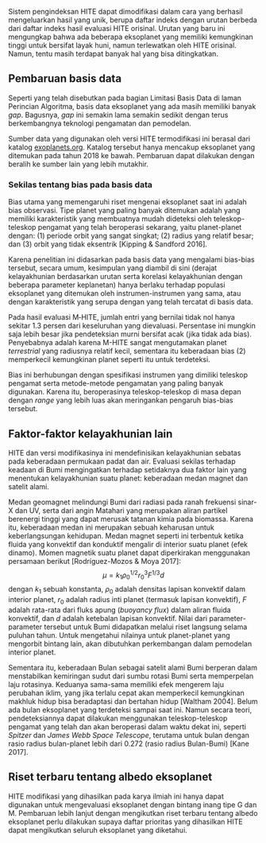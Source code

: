 Sistem pengindeksan HITE dapat dimodifikasi dalam cara yang berhasil mengeluarkan hasil yang unik, berupa daftar indeks dengan urutan berbeda dari daftar indeks hasil evaluasi HITE orisinal. Urutan yang baru ini mengungkap bahwa ada beberapa eksoplanet yang memiliki kemungkinan tinggi untuk bersifat layak huni, namun terlewatkan oleh HITE orisinal. Namun, tentu masih terdapat banyak hal yang bisa ditingkatkan.

## Pembaruan basis data
Seperti yang telah disebutkan pada bagian Limitasi Basis Data di laman Perincian Algoritma, basis data eksoplanet yang ada masih memiliki banyak _gap_. Bagusnya, _gap_ ini semakin lama semakin sedikit dengan terus berkembangnya teknologi pengamatan dan pemodelan.

Sumber data yang digunakan oleh versi HITE termodifikasi ini berasal dari katalog [exoplanets.org](https://exoplanets.org). Katalog tersebut hanya mencakup eksoplanet yang ditemukan pada tahun 2018 ke bawah. Pembaruan dapat dilakukan dengan beralih ke sumber lain yang lebih mutakhir.

### Sekilas tentang bias pada basis data
Bias utama yang memengaruhi riset mengenai eksoplanet saat ini adalah bias observasi. Tipe planet yang paling banyak ditemukan adalah yang memiliki karakteristik yang membuatnya mudah dideteksi oleh teleskop-teleskop pengamat yang telah beroperasi sekarang, yaitu planet-planet dengan: (1) periode orbit yang sangat singkat; (2) radius yang relatif besar; dan (3) orbit yang tidak eksentrik [Kipping & Sandford 2016].

Karena penelitian ini didasarkan pada basis data yang mengalami bias-bias tersebut, secara umum, kesimpulan yang diambil di sini (derajat kelayakhunian berdasarkan urutan serta korelasi kelayakhunian dengan beberapa parameter keplanetan) hanya berlaku terhadap populasi eksoplanet yang ditemukan oleh instrumen-instrumen yang sama, atau dengan karakteristik yang serupa dengan yang telah tercatat di basis data.

Pada hasil evaluasi M‑HITE, jumlah entri yang bernilai tidak nol hanya sekitar 1.3 persen dari keseluruhan yang dievaluasi. Persentase ini mungkin saja lebih besar jika pendeteksian murni bersifat acak (jika tidak ada bias). Penyebabnya adalah karena M-HITE sangat mengutamakan planet _terrestrial_ yang radiusnya relatif kecil, sementara itu keberadaan bias (2) memperkecil kemungkinan planet seperti itu untuk terdeteksi.

Bias ini berhubungan dengan spesifikasi instrumen yang dimiliki teleskop pengamat serta metode-metode pengamatan yang paling banyak digunakan. Karena itu, beroperasinya teleskop-teleskop di masa depan dengan _range_ yang lebih luas akan meringankan pengaruh bias-bias tersebut.

## Faktor-faktor kelayakhunian lain
HITE dan versi modifikasinya ini mendefinisikan kelayakhunian sebatas pada keberadaan permukaan padat dan air. Evaluasi sekilas terhadap keadaan di Bumi mengingatkan terhadap setidaknya dua faktor lain yang menentukan kelayakhunian suatu planet: keberadaan medan magnet dan satelit alami.

Medan geomagnet melindungi Bumi dari radiasi pada ranah frekuensi sinar-X dan UV, serta dari angin Matahari yang merupakan aliran partikel berenergi tinggi yang dapat merusak tatanan kimia pada biomassa. Karena itu, keberadaan medan ini merupakan sebuah keharusan untuk keberlangsungan kehidupan. Medan magnet seperti ini terbentuk ketika fluida yang konvektif dan konduktif mengalir di interior suatu planet (efek dinamo). Momen magnetik suatu planet dapat diperkirakan menggunakan persamaan berikut [Rodrı́guez-Mozos & Moya 2017]:
$$μ=k_1 ρ_0^{1/2} r_0^3 F^{1/3} d$$
dengan $k_1$ sebuah konstanta, $\rho_0$ adalah densitas lapisan konvektif dalam interior planet, $r_0$ adalah radius inti planet (termasuk lapisan konvektif), $F$ adalah rata-rata dari fluks apung (_buoyancy flux_) dalam aliran fluida konvektif, dan $d$ adalah ketebalan lapisan konvektif. Nilai dari parameter-parameter tersebut untuk Bumi didapatkan melalui riset langsung selama puluhan tahun. Untuk mengetahui nilainya untuk planet-planet yang mengorbit bintang lain, akan dibutuhkan perkembangan dalam pemodelan interior planet.

Sementara itu, keberadaan Bulan sebagai satelit alami Bumi berperan dalam menstabilkan kemiringan sudut dari sumbu rotasi Bumi serta memperpelan laju rotasinya. Keduanya sama-sama memiliki efek mengerem laju perubahan iklim, yang jika terlalu cepat akan memperkecil kemungkinan makhluk hidup bisa beradaptasi dan bertahan hidup [Waltham 2004]. Belum ada bulan eksoplanet yang terdeteksi sampai saat ini. Namun secara teori, pendeteksiannya dapat dilakukan menggunakan teleskop-teleskop pengamat yang telah dan akan beroperasi dalam waktu dekat ini, seperti _Spitzer_ dan _James Webb Space Telescope_, terutama untuk bulan dengan rasio radius bulan-planet lebih dari 0.272 (rasio radius Bulan-Bumi) [Kane 2017].

## Riset terbaru tentang albedo eksoplanet
HITE modifikasi yang dihasilkan pada karya ilmiah ini hanya dapat digunakan untuk mengevaluasi eksoplanet dengan bintang inang tipe G dan M. Pembaruan lebih lanjut dengan mengikutkan riset terbaru tentang albedo eksoplanet perlu dilakukan supaya daftar prioritas yang dihasilkan HITE dapat mengikutkan seluruh eksoplanet yang diketahui.